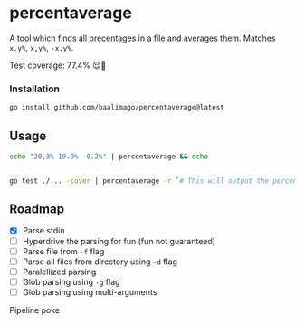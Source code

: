 # percentaverage
A tool which finds all precentages in a file and averages them. Matches `x.y%`, `x,y%`, `-x.y%`.

Test coverage: 77.4% 😌👏

### Installation
```bash
go install github.com/baalimago/percentaverage@latest
```

## Usage

```bash
echo "20,3% 19.9% -0.2%" | percentaverage && echo
```

```bash

go test ./... -cover | percentaverage -r `# This will output the percentage wihout a '%' sign`
```

## Roadmap
- [x] Parse stdin
- [ ] Hyperdrive the parsing for fun (fun not guaranteed)
- [ ] Parse file from `-f` flag
- [ ] Parse all files from directory using `-d` flag
- [ ] Paralellized parsing
- [ ] Glob parsing using `-g` flag
- [ ] Glob parsing using multi-arguments

Pipeline poke
